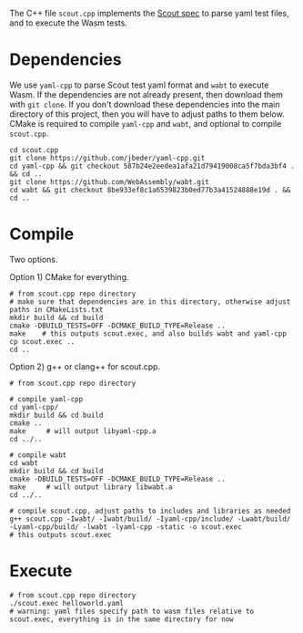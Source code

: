 
The C++ file `scout.cpp` implements the [Scout spec](https://ethresear.ch/t/phase-2-execution-prototyping-engine-ewasm-scout/5509) to parse yaml test files, and to execute the Wasm tests.


# Dependencies

We use `yaml-cpp` to parse Scout test yaml format and `wabt` to execute Wasm. If the dependencies are not already present, then download them with `git clone`. If you don't download these dependencies into the main directory of this project, then you will have to adjust paths to them below. CMake is required to compile `yaml-cpp` and `wabt`, and optional to compile `scout.cpp`.

```
cd scout.cpp
git clone https://github.com/jbeder/yaml-cpp.git
cd yaml-cpp && git checkout 587b24e2eedea1afa21d79419008ca5f7bda3bf4 . && cd ..
git clone https://github.com/WebAssembly/wabt.git
cd wabt && git checkout 8be933ef8c1a6539823b0ed77b3a41524888e19d . && cd ..
```


# Compile

Two options.

Option 1) CMake for everything.

```
# from scout.cpp repo directory
# make sure that dependencies are in this directory, otherwise adjust paths in CMakeLists.txt
mkdir build && cd build
cmake -DBUILD_TESTS=OFF -DCMAKE_BUILD_TYPE=Release ..
make    # this outputs scout.exec, and also builds wabt and yaml-cpp
cp scout.exec ..
cd ..
```

Option 2) g++ or clang++ for scout.cpp.

```
# from scout.cpp repo directory

# compile yaml-cpp
cd yaml-cpp/
mkdir build && cd build
cmake ..
make     # will output libyaml-cpp.a
cd ../..

# compile wabt
cd wabt
mkdir build && cd build
cmake -DBUILD_TESTS=OFF -DCMAKE_BUILD_TYPE=Release ..
make     # will output library libwabt.a
cd ../..

# compile scout.cpp, adjust paths to includes and libraries as needed
g++ scout.cpp -Iwabt/ -Iwabt/build/ -Iyaml-cpp/include/ -Lwabt/build/ -Lyaml-cpp/build/ -lwabt -lyaml-cpp -static -o scout.exec
# this outputs scout.exec
```


# Execute

```
# from scout.cpp repo directory
./scout.exec helloworld.yaml
# warning: yaml files specify path to wasm files relative to scout.exec, everything is in the same directory for now
```
